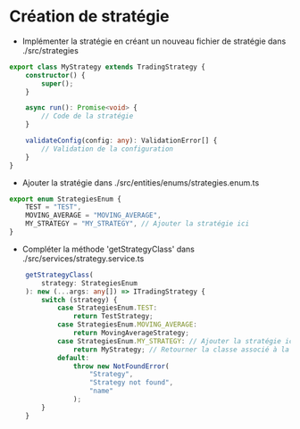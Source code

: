 # Création de stratégie

-   Implémenter la stratégie en créant un nouveau fichier de stratégie dans ./src/strategies

```typescript
export class MyStrategy extends TradingStrategy {
    constructor() {
        super();
    }

    async run(): Promise<void> {
        // Code de la stratégie
    }

    validateConfig(config: any): ValidationError[] {
        // Validation de la configuration
    }
}
```

-   Ajouter la stratégie dans ./src/entities/enums/strategies.enum.ts

```typescript
export enum StrategiesEnum {
    TEST = "TEST",
    MOVING_AVERAGE = "MOVING_AVERAGE",
    MY_STRATEGY = "MY_STRATEGY", // Ajouter la stratégie ici
}
```

-   Compléter la méthode 'getStrategyClass' dans ./src/services/strategy.service.ts

```typescript
    getStrategyClass(
        strategy: StrategiesEnum
    ): new (...args: any[]) => ITradingStrategy {
        switch (strategy) {
            case StrategiesEnum.TEST:
                return TestStrategy;
            case StrategiesEnum.MOVING_AVERAGE:
                return MovingAverageStrategy;
            case StrategiesEnum.MY_STRATEGY: // Ajouter la stratégie ici
                return MyStrategy; // Retourner la classe associé à la valeur de l'enum
            default:
                throw new NotFoundError(
                    "Strategy",
                    "Strategy not found",
                    "name"
                );
        }
    }
```
